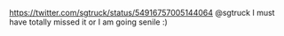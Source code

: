 https://twitter.com/sgtruck/status/54916757005144064 @sgtruck I must have totally missed it or I am going senile :)